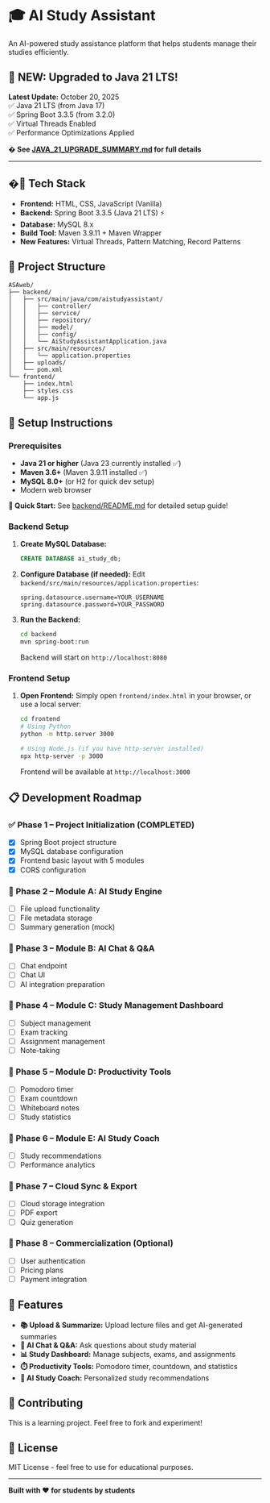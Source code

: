 # 🎓 AI Study Assistant

An AI-powered study assistance platform that helps students manage their studies efficiently.

## 🎉 **NEW: Upgraded to Java 21 LTS!**

**Latest Update:** October 20, 2025  
✅ Java 21 LTS (from Java 17)  
✅ Spring Boot 3.3.5 (from 3.2.0)  
✅ Virtual Threads Enabled  
✅ Performance Optimizations Applied  

**� See [JAVA_21_UPGRADE_SUMMARY.md](./JAVA_21_UPGRADE_SUMMARY.md) for full details**

---

## �🚀 Tech Stack

- **Frontend:** HTML, CSS, JavaScript (Vanilla)
- **Backend:** Spring Boot 3.3.5 (Java 21 LTS) ⚡
- **Database:** MySQL 8.x
- **Build Tool:** Maven 3.9.11 + Maven Wrapper
- **New Features:** Virtual Threads, Pattern Matching, Record Patterns

## 📁 Project Structure

```
ASAweb/
├── backend/
│   ├── src/main/java/com/aistudyassistant/
│   │   ├── controller/
│   │   ├── service/
│   │   ├── repository/
│   │   ├── model/
│   │   ├── config/
│   │   └── AiStudyAssistantApplication.java
│   ├── src/main/resources/
│   │   └── application.properties
│   ├── uploads/
│   └── pom.xml
└── frontend/
    ├── index.html
    ├── styles.css
    └── app.js
```

## 🔧 Setup Instructions

### Prerequisites

- **Java 21 or higher** (Java 23 currently installed ✅)
- **Maven 3.6+** (Maven 3.9.11 installed ✅)
- **MySQL 8.0+** (or H2 for quick dev setup)
- Modern web browser

**🚀 Quick Start:** See [backend/README.md](./backend/README.md) for detailed setup guide!

### Backend Setup

1. **Create MySQL Database:**
   ```sql
   CREATE DATABASE ai_study_db;
   ```

2. **Configure Database (if needed):**
   Edit `backend/src/main/resources/application.properties`:
   ```properties
   spring.datasource.username=YOUR_USERNAME
   spring.datasource.password=YOUR_PASSWORD
   ```

3. **Run the Backend:**
   ```bash
   cd backend
   mvn spring-boot:run
   ```
   
   Backend will start on `http://localhost:8080`

### Frontend Setup

1. **Open Frontend:**
   Simply open `frontend/index.html` in your browser, or use a local server:
   
   ```bash
   cd frontend
   # Using Python
   python -m http.server 3000
   
   # Using Node.js (if you have http-server installed)
   npx http-server -p 3000
   ```
   
   Frontend will be available at `http://localhost:3000`

## 📋 Development Roadmap

### ✅ Phase 1 – Project Initialization (COMPLETED)
- [x] Spring Boot project structure
- [x] MySQL database configuration
- [x] Frontend basic layout with 5 modules
- [x] CORS configuration

### 🚧 Phase 2 – Module A: AI Study Engine
- [ ] File upload functionality
- [ ] File metadata storage
- [ ] Summary generation (mock)

### 📅 Phase 3 – Module B: AI Chat & Q&A
- [ ] Chat endpoint
- [ ] Chat UI
- [ ] AI integration preparation

### 📅 Phase 4 – Module C: Study Management Dashboard
- [ ] Subject management
- [ ] Exam tracking
- [ ] Assignment management
- [ ] Note-taking

### 📅 Phase 5 – Module D: Productivity Tools
- [ ] Pomodoro timer
- [ ] Exam countdown
- [ ] Whiteboard notes
- [ ] Study statistics

### 📅 Phase 6 – Module E: AI Study Coach
- [ ] Study recommendations
- [ ] Performance analytics

### 📅 Phase 7 – Cloud Sync & Export
- [ ] Cloud storage integration
- [ ] PDF export
- [ ] Quiz generation

### 📅 Phase 8 – Commercialization (Optional)
- [ ] User authentication
- [ ] Pricing plans
- [ ] Payment integration

## 🎯 Features

- **📚 Upload & Summarize:** Upload lecture files and get AI-generated summaries
- **💬 AI Chat & Q&A:** Ask questions about study material
- **📊 Study Dashboard:** Manage subjects, exams, and assignments
- **⏱️ Productivity Tools:** Pomodoro timer, countdown, and statistics
- **🎯 AI Study Coach:** Personalized study recommendations

## 🤝 Contributing

This is a learning project. Feel free to fork and experiment!

## 📄 License

MIT License - feel free to use for educational purposes.

---

**Built with ❤️ for students by students**
